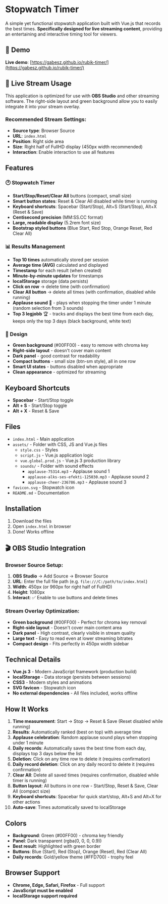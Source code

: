 # Stopwatch Timer

A simple yet functional stopwatch application built with Vue.js that records the best times. **Specifically designed for live streaming content**, providing an entertaining and interactive timing tool for viewers.

## 🚀 Demo

**Live demo**: [https://gabesz.github.io/rubik-timer/](https://gabesz.github.io/rubik-timer/)

## 🎥 Live Stream Usage

This application is optimized for use with **OBS Studio** and other streaming software. The right-side layout and green background allow you to easily integrate it into your stream overlay.

### Recommended Stream Settings:
- **Source type**: Browser Source
- **URL**: `index.html`
- **Position**: Right side area
- **Size**: Right half of FullHD display (450px width recommended)
- **Interaction**: Enable interaction to use all features

## Features

### 🕐 Stopwatch Timer
- **Start/Stop/Reset/Clear All** buttons (compact, small size)
- **Smart button states**: Reset & Clear All disabled while timer is running
- **Keyboard shortcuts**: Spacebar (Start/Stop), Alt+S (Start/Stop), Alt+X (Reset & Save)
- **Centisecond precision** (MM:SS.CC format)
- **Large, readable display** (5.2rem font size)
- **Bootstrap styled buttons** (Blue Start, Red Stop, Orange Reset, Red Clear All)

### 📊 Results Management
- **Top 10 times** automatically stored per session
- **Average time (AVG)** calculated and displayed
- **Timestamp** for each result (when created)
- **Minute-by-minute updates** for timestamps
- **localStorage** storage (data persists)
- **Click on row** → delete time (with confirmation)
- **Clear All button** → delete all times (with confirmation, disabled while running)
- **Applause sound** 👏 - plays when stopping the timer under 1 minute (random selection from 3 sounds)
- **Top 3 legjobb** 🏆 - tracks and displays the best time from each day, keeps only the top 3 days (black background, white text)

### 🎨 Design
- **Green background** (#00FF00) - easy to remove with chroma key
- **Right-side layout** - doesn't cover main content
- **Dark panel** - good contrast for readability
- **Compact buttons** - small size (btn-sm style), all in one row
- **Smart UI states** - buttons disabled when appropriate
- **Clean appearance** - optimized for streaming

## Keyboard Shortcuts

- **Spacebar** - Start/Stop toggle
- **Alt + S** - Start/Stop toggle
- **Alt + X** - Reset & Save

## Files

- `index.html` - Main application
- `assets/` - Folder with CSS, JS and Vue.js files
  - `style.css` - Styles
  - `script.js` - Vue.js application logic
  - `vue.global.prod.js` - Vue.js 3 production library
  - `sounds/` - Folder with sound effects
    - `applause-75314.mp3` - Applause sound 1
    - `applause-alks-ses-efekti-125030.mp3` - Applause sound 2
    - `applause-cheer-236786.mp3` - Applause sound 3
- `favicon.svg` - Stopwatch icon
- `README.md` - Documentation

## Installation

1. Download the files
2. Open `index.html` in browser
3. Done! Works offline

## 🎬 OBS Studio Integration

### Browser Source Setup:
1. **OBS Studio** → Add Source → Browser Source
2. **URL**: Enter the full file path (e.g. `file:///C:/path/to/index.html`)
3. **Width**: 450px (or 960px for right half of FullHD)
4. **Height**: 1080px
5. **Interact**: ✅ Enable to use buttons and delete times

### Stream Overlay Optimization:
- **Green background** (#00FF00) - Perfect for chroma key removal
- **Right-side layout** - Doesn't cover main content area
- **Dark panel** - High contrast, clearly visible in stream quality
- **Large text** - Easy to read even at lower streaming bitrates
- **Compact design** - Fits perfectly in 450px width sidebar

## Technical Details

- **Vue.js 3** - Modern JavaScript framework (production build)
- **localStorage** - Data storage (persists between sessions)
- **CSS3** - Modern styles and animations
- **SVG favicon** - Stopwatch icon
- **No external dependencies** - All files included, works offline

## How It Works

1. **Time measurement**: Start → Stop → Reset & Save (Reset disabled while running)
2. **Results**: Automatically ranked (best on top) with average time
3. **Applause celebration**: Random applause sound plays when stopping under 1 minute
4. **Daily records**: Automatically saves the best time from each day, displays top 3 days below the list
5. **Deletion**: Click on any time row to delete it (requires confirmation)
6. **Daily record deletion**: Click on any daily record to delete it (requires confirmation)
7. **Clear All**: Delete all saved times (requires confirmation, disabled while timer is running)
8. **Button layout**: All buttons in one row - Start/Stop, Reset & Save, Clear All (compact size)
9. **Keyboard shortcuts**: Spacebar for quick start/stop, Alt+S and Alt+X for other actions
10. **Auto-save**: Times automatically saved to localStorage

## Colors

- **Background**: Green (#00FF00) - chroma key friendly
- **Panel**: Dark transparent (rgba(0, 0, 0, 0.9))
- **Best result**: Highlighted with green border
- **Buttons**: Blue (Start), Red (Stop), Orange (Reset), Red (Clear All)
- **Daily records**: Gold/yellow theme (#FFD700) - trophy feel

## Browser Support

- **Chrome, Edge, Safari, Firefox** - Full support
- **JavaScript must be enabled**
- **localStorage support required**
